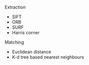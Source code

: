 
Extraction 
- SIFT
- ORB
- SURF
- Harris corner 

Matching 
- Euclidean distance
- K-d tree based nearest neighbours
